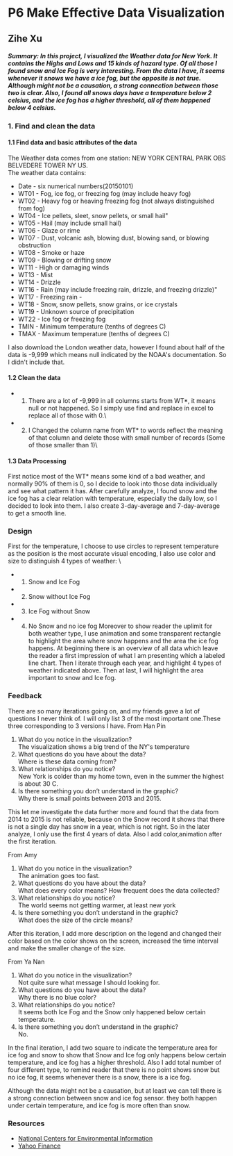 # P6 Make Effective Data Visualization 
## Zihe Xu
##### Summary: In this project, I visualized the Weather data for New York. It contains the Highs and Lows and 15 kinds of hazard type. Of all those I found snow and Ice Fog is very interesting. From the data I have, it seems whenever it snows we have a ice fog, but the opposite is not true. Although might not be a causation, a strong connection between those two is clear. Also, I found all snows days have a temperature below 2 celsius, and the ice fog has a higher threshold, all of them happened below 4 celsius. 

### 1. Find and clean the data
#### 1.1 Find data and basic attributes of the data
The Weather data comes from one station: NEW YORK CENTRAL PARK OBS BELVEDERE TOWER NY US. \
The weather data contains:
- Date - six numerical numbers(20150101)
- WT01 - Fog, ice fog, or freezing fog (may include heavy fog)
- WT02 - Heavy fog or heaving freezing fog (not always distinguished from fog)
- WT04 - Ice pellets, sleet, snow pellets, or small hail" 
- WT05 - Hail (may include small hail)
- WT06 - Glaze or rime 
- WT07 - Dust, volcanic ash, blowing dust, blowing sand, or blowing obstruction
- WT08 - Smoke or haze 
- WT09 - Blowing or drifting snow
- WT11 - High or damaging winds
- WT13 - Mist
- WT14 - Drizzle
- WT16 - Rain (may include freezing rain, drizzle, and freezing drizzle)" 
- WT17 - Freezing rain - 
- WT18 - Snow, snow pellets, snow grains, or ice crystals
- WT19 - Unknown source of precipitation 
- WT22 - Ice fog or freezing fog
- TMIN - Minimum temperature (tenths of degrees C)
- TMAX - Maximum temperature (tenths of degrees C) 

I also download the London weather data, however I found about half of the data is -9,999 which means null indicated by the NOAA's documentation. So I didn't include that. 
#### 1.2 Clean the data 
- 1. There are a lot of -9,999 in all columns starts from WT*, it means null or not happened. So I simply use find and replace in excel to replace all of those with 0.\
- 2. I Changed the column name from WT* to words reflect the meaning of that column and delete those with small number of records (Some of those smaller than 1)\

#### 1.3 Data Processing 
First notice most of the WT* means some kind of a bad weather, and normally 90% of them is 0, so I decide to look into those data individually and see what pattern it has. After carefully analyze, I found snow and the ice fog has a clear relation with temperature, especially the daily low, so I decided to look into them.
I also create 3-day-average and 7-day-average to get a smooth line. 

### Design
First for the temperature, I choose to use circles to represent temperature as the position is the most accurate visual encoding, I also use color and size to distinguish 4 types of weather: \
- 1. Snow and Ice Fog
- 2. Snow without Ice Fog
- 3. Ice Fog without Snow
- 4. No Snow and no ice fog
Moreover to show reader the uplimit for both weather type, I use animation and some transparent rectangle to highlight the area where snow happens and the area the ice fog happens. 
At beginning there is an overview of all data which leave the reader a first impression of what I am presenting which a labeled line chart. Then I iterate through each year, and highlight 4 types of weather indicated above. Then at last, I will highlight the area important to snow and Ice fog.

### Feedback
There are so many iterations going on, and my friends gave a lot of questions I never think of. I will only list 3 of the most important one.These three corresponding to 3 versions I have.
From Han Pin
1. What do you notice in the visualization?\
The visualization shows a big trend of the NY's temperature
2. What questions do you have about the data?\
Where is these data coming from?
3. What relationships do you notice?\
New York is colder than my home town, even in the summer the highest is about 30 C. 
4. Is there something you don’t understand in the graphic?\
Why there is small points between 2013 and 2015.

This let me investigate the data further more and found that the data from 2014 to 2015 is not reliable, because on the Snow record it shows that there is not a single day has snow in a year, which is not right. So in the later analyze, I only use the first 4 years of data. 
Also I add color,animation after the first iteration.

From Amy
1. What do you notice in the visualization?\
The animation goes too fast. 
2. What questions do you have about the data?\
What does every color means? How frequent does the data collected?
3. What relationships do you notice?\
The world seems not getting warmer, at least new york 
4. Is there something you don’t understand in the graphic?\
What does the size of the circle means?

After this iteration, I add more description on the legend and changed their color based on the color shows on the screen, increased the time interval and make the smaller change of the size.

From Ya Nan 
1. What do you notice in the visualization?\
Not quite sure what message I should looking for.
2. What questions do you have about the data?\
Why there is no blue color?
3. What relationships do you notice?\
It seems both Ice Fog and the Snow only happened below certain temperature.
4. Is there something you don’t understand in the graphic?\
No.

In the final iteration, I add two square to indicate the temperature area for ice fog and snow to show that Snow and Ice fog only happens below certain temperature, and ice fog has a higher threshold. Also I add total number of four different type, to remind reader that there is no point shows snow but no ice fog, it seems whenever there is a snow, there is a ice fog. 

Although the data might not be a causation, but at least we can tell there is a strong connection between snow and ice fog sensor. they both happen under certain temperature, and ice fog is more often than snow. 


### Resources
- [National Centers for Environmental Information](http://www.ncdc.noaa.gov/)
- [Yahoo Finance](http://finance.yahoo.com/)




